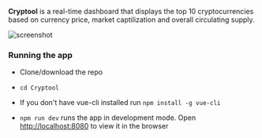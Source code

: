 
<p> <strong>Cryptool</strong> is a real-time dashboard that displays the top 10 cryptocurrencies based on currency price, market captilization and overall circulating supply. </p>

![screenshot](https://user-images.githubusercontent.com/22553124/44304362-f3cd7c80-a30e-11e8-8642-976c3e14335b.png)



### Running the app
* Clone/download the repo

* `cd Cryptool`

* If you don't have vue-cli installed run `npm install -g vue-cli`

* `npm run dev` runs the app in development mode. Open [http://localhost:8080](http://localhost:8080) to view it in the browser


